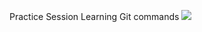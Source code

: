 Practice Session
Learning Git commands
<img src = "https://github.com/abhagwat6/Git-Learning/blob/main/Images/A%20Bhagwat%20-%20Head%20Shot.jpg" />